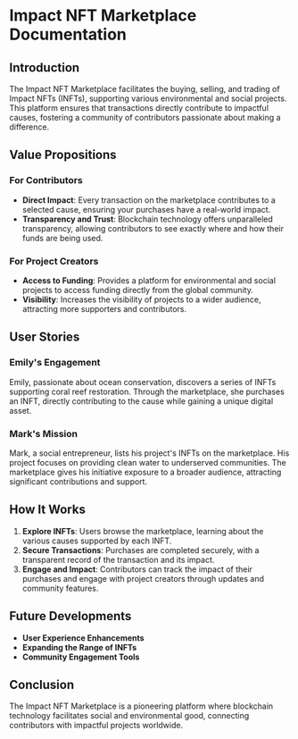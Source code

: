 # Impact NFT Marketplace Documentation

## Introduction
The Impact NFT Marketplace facilitates the buying, selling, and trading of Impact NFTs (INFTs), supporting various environmental and social projects. This platform ensures that transactions directly contribute to impactful causes, fostering a community of contributors passionate about making a difference.

## Value Propositions

### For Contributors
- **Direct Impact**: Every transaction on the marketplace contributes to a selected cause, ensuring your purchases have a real-world impact.
- **Transparency and Trust**: Blockchain technology offers unparalleled transparency, allowing contributors to see exactly where and how their funds are being used.

### For Project Creators
- **Access to Funding**: Provides a platform for environmental and social projects to access funding directly from the global community.
- **Visibility**: Increases the visibility of projects to a wider audience, attracting more supporters and contributors.

## User Stories

### Emily's Engagement
Emily, passionate about ocean conservation, discovers a series of INFTs supporting coral reef restoration. Through the marketplace, she purchases an INFT, directly contributing to the cause while gaining a unique digital asset.

### Mark's Mission
Mark, a social entrepreneur, lists his project's INFTs on the marketplace. His project focuses on providing clean water to underserved communities. The marketplace gives his initiative exposure to a broader audience, attracting significant contributions and support.

## How It Works
1. **Explore INFTs**: Users browse the marketplace, learning about the various causes supported by each INFT.
2. **Secure Transactions**: Purchases are completed securely, with a transparent record of the transaction and its impact.
3. **Engage and Impact**: Contributors can track the impact of their purchases and engage with project creators through updates and community features.

## Future Developments
- **User Experience Enhancements**
- **Expanding the Range of INFTs**
- **Community Engagement Tools**

## Conclusion
The Impact NFT Marketplace is a pioneering platform where blockchain technology facilitates social and environmental good, connecting contributors with impactful projects worldwide.
